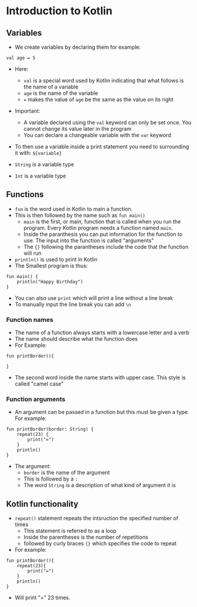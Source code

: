# Introduction to Kotlin

## Variables

- We create variables by declaring them for example:

```
val age = 5
```

- Here:
    - `val` is a special word used by Kotlin indicating that what follows is the name of
    a variable
    - `age` is the name of the variable
    - `=` makes the value of `age` be the same as the value on its right

- Important:
    - A variable declared using the `val` keyword can only be set once. 
    You cannot change its value later in the program
    - You can declare a changeable variable with the `var` keyword

- To then use a variable inside a print statement you need to surrounding it with: `${variable}`

- `String` is a variable type
- `Int` is a variable type


## Functions

- `fun` is the word used in Kotlin to main a function.
- This is then followed by the name such as `fun main()`
    - `main` is the first, or main, function that is called when you run the program. Every 
    Kotlin program needs a function named `main`.
    - Inside the paranthesis you can put information for the function to use. The input
    into the function is called "arguments"
    - The `{}` following the parantheses include the code that the function will run
- `println()` is used to print in Kotlin 
- The Smallest program is thus:

```
fun main() {
    println("Happy Birthday")
}
```

- You can also use `print` which will print a line without a line break
- To manually input the line break you can add `\n`

### Function names

- The name of a function always starts with a lowercase letter and a verb
- The name should describe what the function does
- For Example:

```
fun printBorder(){

}
```

- The second word inside the name starts with upper case. This style is called "camel case"

### Function arguments

- An argument can be passed in a function but this must be given a type. For example:

```
fun printBorder(border: String) {
    repeat(23) {
        print("=")
    }
    println()
}
```

- The argument:
    -  `border` is the name of the argument
    - This is followed by a `:`
    - The word `String` is a description of what kind of argument it is


## Kotlin functionality

- `repeat()` statement repeats the intsruction the specified number of times
    - This statement is referred to as a loop
    - Inside the parentheses is the number of repetitions
    - followed by curly braces `{}` which specifies the code to repeat
- For example:

```
fun printBorder(){
    repeat(23){
        print("=")
    }
    println()
}
```

- Will print "=" 23 times.
